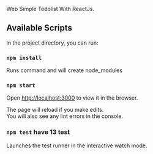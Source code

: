 Web Simple Todolist  With  ReactJs.

## Available Scripts

In the project directory, you can run:

### `npm install`

Runs command and will create node_modules

### `npm start`

Open [http://localhost:3000](http://localhost:3000) to view it in the browser.

The page will reload if you make edits.<br>
You will also see any lint errors in the console.

### `npm test`   have  13  test

Launches the test runner in the interactive watch mode.<br>
